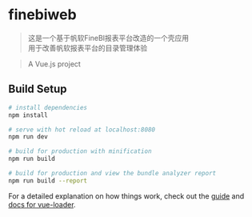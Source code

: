 # finebiweb

> 这是一个基于帆软FineBI报表平台改造的一个壳应用  
> 用于改善帆软报表平台的目录管理体验

> A Vue.js project

## Build Setup

``` bash
# install dependencies
npm install

# serve with hot reload at localhost:8080
npm run dev

# build for production with minification
npm run build

# build for production and view the bundle analyzer report
npm run build --report
```

For a detailed explanation on how things work, check out the [guide](http://vuejs-templates.github.io/webpack/) and [docs for vue-loader](http://vuejs.github.io/vue-loader).
